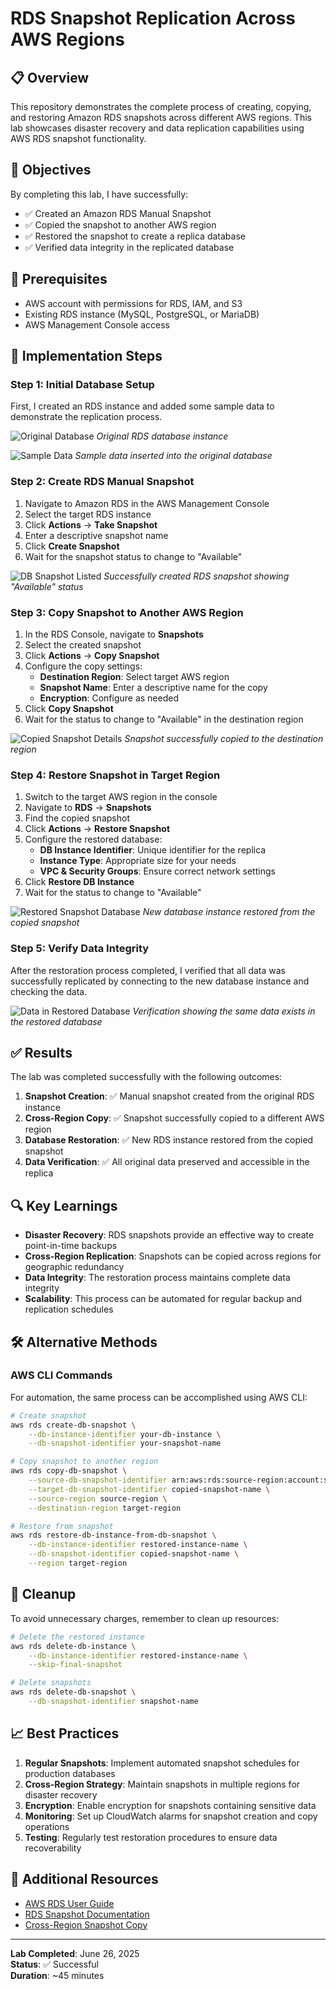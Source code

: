 # RDS Snapshot Replication Across AWS Regions

## 📋 Overview

This repository demonstrates the complete process of creating, copying, and restoring Amazon RDS snapshots across different AWS regions. This lab showcases disaster recovery and data replication capabilities using AWS RDS snapshot functionality.

## 🎯 Objectives

By completing this lab, I have successfully:

- ✅ Created an Amazon RDS Manual Snapshot
- ✅ Copied the snapshot to another AWS region
- ✅ Restored the snapshot to create a replica database
- ✅ Verified data integrity in the replicated database

## 🔧 Prerequisites

- AWS account with permissions for RDS, IAM, and S3
- Existing RDS instance (MySQL, PostgreSQL, or MariaDB)
- AWS Management Console access

## 🚀 Implementation Steps

### Step 1: Initial Database Setup

First, I created an RDS instance and added some sample data to demonstrate the replication process.

![Original Database](screenshots/og-db-listed.png)
*Original RDS database instance*

![Sample Data](screenshots/put-some-data-in-og-db.png)
*Sample data inserted into the original database*

### Step 2: Create RDS Manual Snapshot

1. Navigate to Amazon RDS in the AWS Management Console
2. Select the target RDS instance
3. Click **Actions** → **Take Snapshot**
4. Enter a descriptive snapshot name
5. Click **Create Snapshot**
6. Wait for the snapshot status to change to "Available"

![DB Snapshot Listed](screenshots/db-snapshot-listed.png)
*Successfully created RDS snapshot showing "Available" status*

### Step 3: Copy Snapshot to Another AWS Region

1. In the RDS Console, navigate to **Snapshots**
2. Select the created snapshot
3. Click **Actions** → **Copy Snapshot**
4. Configure the copy settings:
   - **Destination Region**: Select target AWS region
   - **Snapshot Name**: Enter a descriptive name for the copy
   - **Encryption**: Configure as needed
5. Click **Copy Snapshot**
6. Wait for the status to change to "Available" in the destination region

![Copied Snapshot Details](screenshots/copied-snapshot-details.png)
*Snapshot successfully copied to the destination region*

### Step 4: Restore Snapshot in Target Region

1. Switch to the target AWS region in the console
2. Navigate to **RDS** → **Snapshots**
3. Find the copied snapshot
4. Click **Actions** → **Restore Snapshot**
5. Configure the restored database:
   - **DB Instance Identifier**: Unique identifier for the replica
   - **Instance Type**: Appropriate size for your needs
   - **VPC & Security Groups**: Ensure correct network settings
6. Click **Restore DB Instance**
7. Wait for the status to change to "Available"

![Restored Snapshot Database](screenshots/restored-snapshot-db.png)
*New database instance restored from the copied snapshot*

### Step 5: Verify Data Integrity

After the restoration process completed, I verified that all data was successfully replicated by connecting to the new database instance and checking the data.

![Data in Restored Database](screenshots/data-in-restored-snapshot-db.png)
*Verification showing the same data exists in the restored database*

## ✅ Results

The lab was completed successfully with the following outcomes:

1. **Snapshot Creation**: ✅ Manual snapshot created from the original RDS instance
2. **Cross-Region Copy**: ✅ Snapshot successfully copied to a different AWS region
3. **Database Restoration**: ✅ New RDS instance restored from the copied snapshot
4. **Data Verification**: ✅ All original data preserved and accessible in the replica

## 🔍 Key Learnings

- **Disaster Recovery**: RDS snapshots provide an effective way to create point-in-time backups
- **Cross-Region Replication**: Snapshots can be copied across regions for geographic redundancy
- **Data Integrity**: The restoration process maintains complete data integrity
- **Scalability**: This process can be automated for regular backup and replication schedules

## 🛠️ Alternative Methods

### AWS CLI Commands

For automation, the same process can be accomplished using AWS CLI:

```bash
# Create snapshot
aws rds create-db-snapshot \
    --db-instance-identifier your-db-instance \
    --db-snapshot-identifier your-snapshot-name

# Copy snapshot to another region
aws rds copy-db-snapshot \
    --source-db-snapshot-identifier arn:aws:rds:source-region:account:snapshot:snapshot-name \
    --target-db-snapshot-identifier copied-snapshot-name \
    --source-region source-region \
    --destination-region target-region

# Restore from snapshot
aws rds restore-db-instance-from-db-snapshot \
    --db-instance-identifier restored-instance-name \
    --db-snapshot-identifier copied-snapshot-name \
    --region target-region
```

## 🧹 Cleanup

To avoid unnecessary charges, remember to clean up resources:

```bash
# Delete the restored instance
aws rds delete-db-instance \
    --db-instance-identifier restored-instance-name \
    --skip-final-snapshot

# Delete snapshots
aws rds delete-db-snapshot \
    --db-snapshot-identifier snapshot-name
```

## 📈 Best Practices

1. **Regular Snapshots**: Implement automated snapshot schedules for production databases
2. **Cross-Region Strategy**: Maintain snapshots in multiple regions for disaster recovery
3. **Encryption**: Enable encryption for snapshots containing sensitive data
4. **Monitoring**: Set up CloudWatch alarms for snapshot creation and copy operations
5. **Testing**: Regularly test restoration procedures to ensure data recoverability

## 🔗 Additional Resources

- [AWS RDS User Guide](https://docs.aws.amazon.com/rds/)
- [RDS Snapshot Documentation](https://docs.aws.amazon.com/AmazonRDS/latest/UserGuide/USER_CreateSnapshot.html)
- [Cross-Region Snapshot Copy](https://docs.aws.amazon.com/AmazonRDS/latest/UserGuide/USER_CopySnapshot.html)

---

**Lab Completed**: June 26, 2025  
**Status**: ✅ Successful  
**Duration**: ~45 minutes